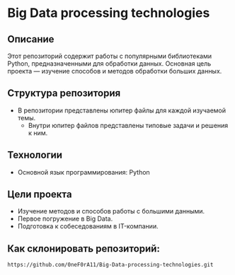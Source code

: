 # Big Data processing technologies

## Описание
Этот репозиторий содержит работы с популярными библиотеками Python, предназначенными для обработки данных. Основная цель проекта — изучение способов и методов обработки больших данных.

## Структура репозитория
- В репозитории представлены юпитер файлы для каждой изучаемой темы.
  - Внутри юпитер файлов представлены типовые задачи и решения к ним.

## Технологии
- Основной язык программирования: Python

## Цели проекта
- Изучение методов и способов работы с большими данными.
- Первое погружение в Big Data.
- Подготовка к собеседованиям в IT-компании.

## Как склонировать репозиторий:
   ```bash
   https://github.com/0neF0rA11/Big-Data-processing-technologies.git
   ```
